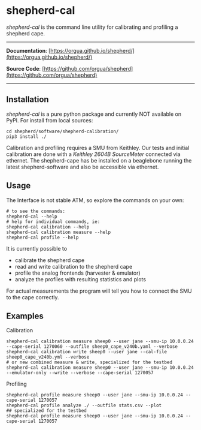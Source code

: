 # shepherd-cal

*shepherd-cal* is the command line utility for calibrating and profiling a shepherd cape.

---

**Documentation**: [https://orgua.github.io/shepherd/](https://orgua.github.io/shepherd/)

**Source Code**: [https://github.com/orgua/shepherd](https://github.com/orgua/shepherd)

---

## Installation

*shepherd-cal* is a pure python package and currently NOT available on PyPI.
For install from local sources:

```Shell
cd shepherd/software/shepherd-calibration/
pip3 install ./
```

Calibration and profiling requires a SMU from Keithley. Our tests and initial calibration are done with a *Keithley 2604B SourceMeter* connected via ethernet. The shepherd-cape has be installed on a beaglebone running the latest shepherd-software and also be accessible via ethernet.

## Usage

The Interface is not stable ATM, so explore the commands on your own:

```Shell
# to see the commands:
shepherd-cal --help
# help for individual commands, ie:
shepherd-cal calibration --help
shepherd-cal calibration measure --help
shepherd-cal profile --help
```

It is currently possible to

- calibrate the shepherd cape
- read and write calibration to the shepherd cape
- profile the analog frontends (harvester & emulator)
- analyze the profiles with resulting statistics and plots

For actual measurements the program will tell you how to connect the SMU to the cape correctly.

## Examples

Calibration

```Shell
shepherd-cal calibration measure sheep0 --user jane --smu-ip 10.0.0.24 --cape-serial 1270060 --outfile sheep0_cape_v240b.yaml --verbose
shepherd-cal calibration write sheep0 --user jane --cal-file sheep0_cape_v240b.yml --verbose
# or new combined measure & write, specialized for the testbed
shepherd-cal calibration measure sheep0 --user jane --smu-ip 10.0.0.24 --emulator-only --write --verbose --cape-serial 1270057
```

Profiling

```Shell
shepherd-cal profile measure sheep0 --user jane --smu-ip 10.0.0.24 --cape-serial 1270057
shepherd-cal profile analyze ./ --outfile stats.csv --plot
## specialized for the testbed
shepherd-cal profile measure sheep0 --user jane --smu-ip 10.0.0.24 --cape-serial 1270057

```
